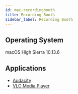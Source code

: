 ```yaml
---
id: mac-recordingbooth
title: Recording Booth
sidebar_label: Recording Booth
---
```


## Operating System
macOS High Sierra 10.13.6

## Applications
* [Audacity](software-mac-audacity.md)
* [VLC Media Player](software-mac-vlc.md)
